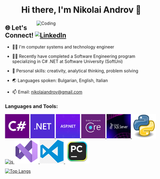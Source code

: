 <h1 align="center">Hi there, I'm Nikolai Androv 👋</h1>

<img align="right" alt="Coding" width="400" src="https://img.freepik.com/free-vector/desktop-smartphone-app-development_23-2148683810.jpg?w=740&t=st=1680360448~exp=1680361048~hmac=4948161ae945c62eba21f92bef62ef742fe015083acbf88634d9bead9b45d86f">

## 🌐 Let's Connect! [![LinkedIn](https://img.shields.io/badge/LinkedIn-blue?style=flat&logo=linkedin)](https://www.linkedin.com/in/nikolai-androv-3a66b1141/)

- 👨‍💻 I'm computer systems and technology engineer

- 👨‍🎓 Recently	have completed a Software Engineering program specializing in C# .NET at Software University (SoftUni)

- 🧑 Personal skills: creativity, analytical thinking, problem solving

- 🌏 Languages spoken: Bulgarian, English, Italian

- 📫 Email: nikolaiandrov@gmail.com


<h3 align="left">Languages and Tools:</h3>
<a href="https://learn.microsoft.com/en-us/dotnet/csharp/" target="_blank" rel="noreferrer"> <img src="csharp.png" alt="csharp" width="80" height="80"/>
<a href="https://dotnet.microsoft.com/en-us/" target="_blank" rel="noreferrer"> <img src=".net.png" alt=".net" width="80" height="80"/>
<a href="https://dotnet.microsoft.com/en-us/apps/aspnet" target="_blank" rel="noreferrer"> <img src="asp.net.jpg" alt="asp.net" width="80" height="80"/>
<a href="https://learn.microsoft.com/en-us/ef/core/" target="_blank" rel="noreferrer"> <img src="entity framework core.png" alt="entity framework core" width="80" height="80"/>
<a href="https://www.microsoft.com/en-us/sql-server/sql-server-downloads" target="_blank" rel="noreferrer"> <img src="sql server.png" alt="sql server" width="80" height="80"/>
<a href="https://www.python.org/" target="_blank" rel="noreferrer"> <img src="Python.png" alt="Python" width="80" height="80"/>
<a href="https://www.javascript.com/" target="_blank" rel="noreferrer"> <img src="js.png" alt="js" width="80" height="80"/>
<a href="https://visualstudio.microsoft.com/" target="_blank" rel="noreferrer"> <img src="Visual_Studio.png" alt="Visual-Studio" width="80" height="80"/>
<a href="https://code.visualstudio.com/" target="_blank" rel="noreferrer"> <img src="visual studio code.png" alt="visual studio code" width="80" height="80"/>
<a href="https://www.jetbrains.com/pycharm/" target="_blank" rel="noreferrer"> <img src="pycharm.png" alt="pycharm" width="80" height="80"/>


[![Top Langs](https://github-readme-stats.vercel.app/api/top-langs/?username=NikolaiAndrov)](https://github.com/NikolaiAndrov/github-readme-stats)
